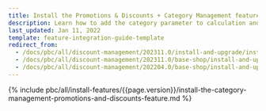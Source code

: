 ```yaml
---
title: Install the Promotions & Discounts + Category Management feature
description: Learn how to add the category parameter to calculation and conditions queries in the Promotions & Discounts feature to your Spryker projects.
last_updated: Jan 11, 2022
template: feature-integration-guide-template
redirect_from:
  - /docs/pbc/all/discount-management/202311.0/install-and-upgrade/install-the-promotions-and-discounts-category-management-feature.html
  - /docs/pbc/all/discount-management/202311.0/base-shop/install-and-upgrade/install-the-promotions-and-discounts-category-management-feature.html
  - /docs/pbc/all/discount-management/202204.0/base-shop/install-and-upgrade/install-the-promotions-and-discounts-category-management-feature.html
---
```

{% include pbc/all/install-features/{{page.version}}/install-the-category-management-promotions-and-discounts-feature.md %} <!-- To edit, see /_includes/pbc/all/install-features/202311.0/install-the-category-management-promotions-and-discounts-feature.md -->
